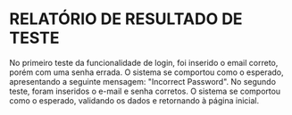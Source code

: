 # RELATÓRIO DE RESULTADO DE TESTE

No primeiro teste da funcionalidade de login, foi inserido o email correto, porém com uma senha errada. O sistema se comportou como o esperado, apresentando a seguinte mensagem: "Incorrect Password".
No segundo teste, foram inseridos o e-mail e senha corretos. O sistema se comportou como o esperado, validando os dados e retornando à página inicial.
